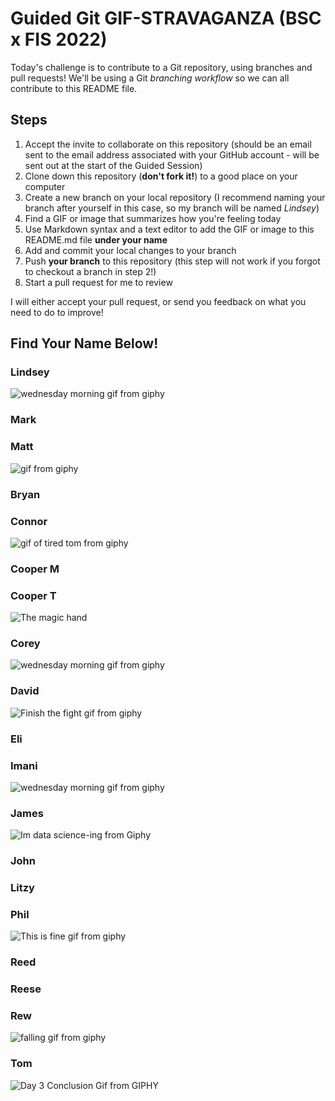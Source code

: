 # Guided Git GIF-STRAVAGANZA (BSC x FIS 2022)

Today's challenge is to contribute to a Git repository, using branches and pull requests! We'll be using a Git *branching workflow* so we can all contribute to this README file.

## Steps

1. Accept the invite to collaborate on this repository (should be an email sent to the email address associated with your GitHub account - will be sent out at the start of the Guided Session)
2. Clone down this repository (**don't fork it!**) to a good place on your computer
3. Create a new branch on your local repository (I recommend naming your branch after yourself in this case, so my branch will be named _Lindsey_)
4. Find a GIF or image that summarizes how you're feeling today
5. Use Markdown syntax and a text editor to add the GIF or image to this README.md file **under your name**
6. Add and commit your local changes to your branch
7. Push **your branch** to this repository (this step will not work if you forgot to checkout a branch in step 2!)
8. Start a pull request for me to review

I will either accept your pull request, or send you feedback on what you need to do to improve!

## Find Your Name Below!

### Lindsey

![wednesday morning gif from giphy](https://media.giphy.com/media/wdgX1eCnUd8ZzWIMi4/giphy-downsized.gif)

### Mark



### Matt

![gif from giphy](https://media.giphy.com/media/xTiN0CNHgoRf1Ha7CM/giphy-downsized.gif)

### Bryan



### Connor

![gif of tired tom from giphy](https://media.giphy.com/media/RTIGQQZwkGy9q/giphy-downsized.gif)

### Cooper M



### Cooper T
![The magic hand](https://media.giphy.com/media/pKW2KMWBu8ZAy00lss/giphy.gif)


### Corey

![wednesday morning gif from giphy](https://media.giphy.com/media/p8Uw3hzdAE2dO/giphy.gif)

### David
![Finish the fight gif from giphy](https://media.giphy.com/media/xiEUIhXadorPr9tait/giphy-downsized.gif)


### Eli



### Imani

![wednesday morning gif from giphy](https://media.giphy.com/media/xkmNi280NkrcY/giphy.gif)

### James
![Im data science-ing from Giphy](https://media.giphy.com/media/l46CyJmS9KUbokzsI/giphy-downsized.gif)


### John



### Litzy



### Phil

![This is fine gif from giphy](https://media.giphy.com/media/NTur7XlVDUdqM/giphy.gif)

### Reed



### Reese



### Rew

![falling gif from giphy](https://media.giphy.com/media/Dc1w8y69enroY/giphy.gif)

### Tom

![Day 3 Conclusion Gif from GIPHY](https://media.giphy.com/media/5PiIuCHlkQ58Y/giphy.gif)

